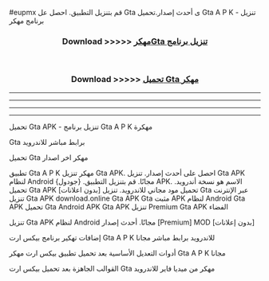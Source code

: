 #eupmx قم بتنزيل التطبيق. احصل عل Gta  ى أحدث إصدار.تحميل Gta  A P K - تنزيل برنامج مهكر



<div align="center">
<h3>Download >>>>> <a href="https://ar-sites.web.app/?ar= Gta ">مهكرGta  تنزيل برنامج</a></h3><br>

<h3>Download >>>>> <a href="https://ar-sites.web.app/?ar= Gta ">تحميل Gta  مهكر</a></h3>
</div>


----------------------------------------------------------

----------------------------------------------------------

----------------------------------------------------------

----------------------------------------------------------


تحميل Gta  APK - تنزيل برنامج Gta  A P K مهكرة

Gta  برابط مباشر للاندرويد

تحميل Gta  مهكر اخر اصدار

تطبيق Gta  A P K مهكر
تنزيل Gta  APK. احصل على أحدث إصدار.
تنزيل Gta  APK لنظام Android مجانًا.
قم بتنزيل التطبيق. {جودول} APK. الاسم هو نسخة أندرويد.
تحميل Gta  APK [بدون اعلانات]
تحميل مود مجاني للاندرويد.
تنزيل Gta  عبر الإنترنت
تنزيل Gta  APK
download.online Gta  APK
Gta  مثبت APK لنظام Android
Gta  APK
تحميل Gta  Android APK
Gta  APK تنزيل Premium
Gta  APK الفضاء

تنزيل Gta  APK لنظام Android مجانًا. أحدث إصدار [Premium] MOD [بدون إعلانات]

إضافات تهكير برنامج بيكس ارت Gta  A P K للاندرويد برابط مباشر مجانا

أدوات التعديل الأساسية بعد تحميل تطبيق بيكس ارت مهكر Gta  A P K مجانا

القوالب الجاهزة بعد تحميل بيكس ارت Gta  مهكر من ميديا فاير للاندرويد



